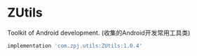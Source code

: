 # ZUtils
 Toolkit of Android development. (收集的Android开发常用工具类)

```gradle
implementation 'com.zpj.utils:ZUtils:1.0.4'
```
